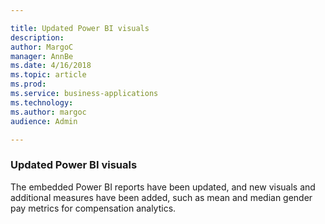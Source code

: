 ```yaml
---

title: Updated Power BI visuals
description: 
author: MargoC
manager: AnnBe
ms.date: 4/16/2018
ms.topic: article
ms.prod: 
ms.service: business-applications
ms.technology: 
ms.author: margoc
audience: Admin

---
```

### Updated Power BI visuals



The embedded Power BI reports have been updated, and new visuals and additional
measures have been added, such as mean and median gender pay metrics for
compensation analytics.
